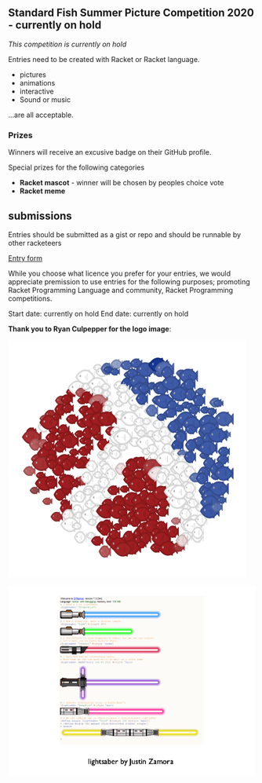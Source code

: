 ## Standard Fish Summer Picture Competition 2020 - currently on hold

*This competition is currently on hold*

Entries need to be created with Racket or Racket language.
* pictures
* animations 
* interactive
* Sound or music

...are all acceptable.

### Prizes

Winners will receive an excusive badge on their GitHub profile.

Special prizes for the following categories

* **Racket mascot** - winner will be chosen by peoples choice vote
* **Racket meme**

## submissions 

Entries should be submitted as a gist or repo and should be runnable by other racketeers

[Entry form](https://github.com/standard-fish/racket-summer-picture-competition-2020/issues/new?assignees=spdegabrielle&labels=&template=submit-competition-entry.md&title=%5BENTRY%5D)

While you choose what licence you prefer for your entries, we would appreciate premission to use entries for the following purposes; promoting Racket Programming Language and community, Racket Programming competitions.

Start date: currently on hold
End date: currently on hold


**Thank you to Ryan Culpepper for the logo image**: 

![Racket Logo as a school of fish by Ryan Culpepper](dense.png)


![showreel5restore-bg.gif](showreel5restore-bg.gif)
